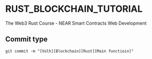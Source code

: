 # RUST_BLOCKCHAIN_TUTORIAL
The Web3 Rust Course - NEAR Smart Contracts Web Development

## Commit type 
```
git commit -m "[Volh][Blockchain][Rust][Main functioin]"
```